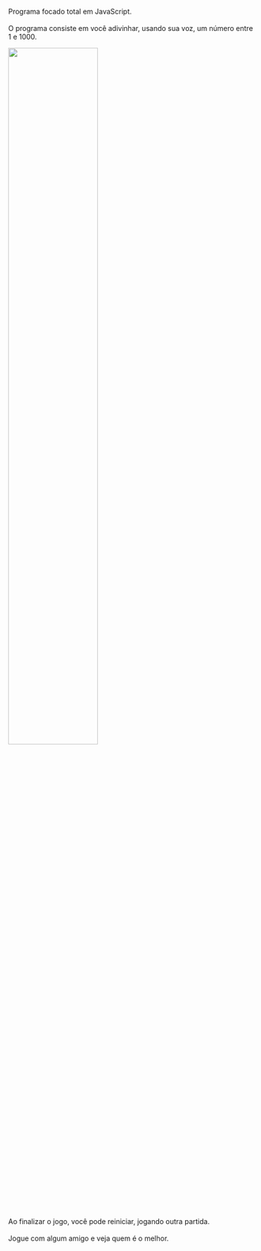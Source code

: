 Programa focado total em JavaScript. <br> <br>
O programa consiste em você adivinhar, usando sua voz, um número entre 1 e 1000.


<img src="https://github.com/Leonardo-Freitas-JuniorDev/JogoAleatorio/assets/110792005/6ffeec4e-5cd6-414d-a48b-7b0de2e57729" width="60%" >
<br> <br>
Ao finalizar o jogo, você pode reiniciar, jogando outra partida. <br> <br>
Jogue com algum amigo e veja quem é o melhor.
